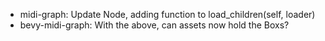 
- midi-graph: Update Node, adding function to load_children(self, loader)
- bevy-midi-graph: With the above, can assets now hold the Box<Node>s?

